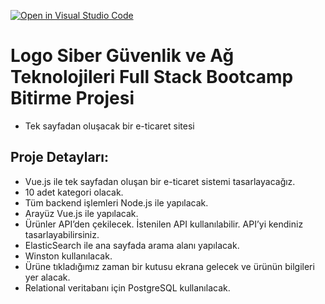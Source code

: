 [![Open in Visual Studio Code](https://classroom.github.com/assets/open-in-vscode-f059dc9a6f8d3a56e377f745f24479a46679e63a5d9fe6f495e02850cd0d8118.svg)](https://classroom.github.com/online_ide?assignment_repo_id=7424493&assignment_repo_type=AssignmentRepo)
# Logo Siber Güvenlik ve Ağ Teknolojileri Full Stack Bootcamp Bitirme Projesi

- Tek sayfadan oluşacak bir e-ticaret sitesi

## Proje Detayları:

- Vue.js ile tek sayfadan oluşan bir e-ticaret sistemi tasarlayacağız.
- 10 adet kategori olacak.
- Tüm backend işlemleri Node.js ile yapılacak.
- Arayüz Vue.js ile yapılacak.
- Ürünler API’den çekilecek. İstenilen API kullanılabilir. API’yi kendiniz tasarlayabilirsiniz.
- ElasticSearch ile ana sayfada arama alanı yapılacak.
- Winston kullanılacak.
- Ürüne tıkladığımız zaman bir kutusu ekrana gelecek ve ürünün bilgileri yer alacak.
- Relational veritabanı için PostgreSQL kullanılacak.
